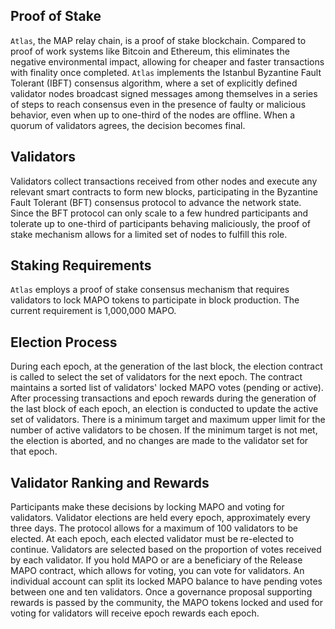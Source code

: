 ## Proof of Stake

`Atlas`, the MAP relay chain, is a proof of stake blockchain. Compared to proof of work systems like Bitcoin and
Ethereum, this eliminates the negative environmental impact, allowing for cheaper and faster transactions with finality
once completed. `Atlas` implements the Istanbul Byzantine Fault Tolerant (IBFT) consensus algorithm, where a set of
explicitly defined validator nodes broadcast signed messages among themselves in a series of steps to reach consensus
even in the presence of faulty or malicious behavior, even when up to one-third of the nodes are offline. When a quorum
of validators agrees, the decision becomes final.

## Validators

Validators collect transactions received from other nodes and execute any relevant smart contracts to form new blocks,
participating in the Byzantine Fault Tolerant (BFT) consensus protocol to advance the network state. Since the BFT
protocol can only scale to a few hundred participants and tolerate up to one-third of participants behaving maliciously,
the proof of stake mechanism allows for a limited set of nodes to fulfill this role.

## Staking Requirements

`Atlas` employs a proof of stake consensus mechanism that requires validators to lock MAPO tokens to participate in
block production. The current requirement is 1,000,000 MAPO.

## Election Process

During each epoch, at the generation of the last block, the election contract is called to select the set of validators
for the next epoch. The contract maintains a sorted list of validators' locked MAPO votes (pending or active). After
processing transactions and epoch rewards during the generation of the last block of each epoch, an election is
conducted to update the active set of validators. There is a minimum target and maximum upper limit for the number of
active validators to be chosen. If the minimum target is not met, the election is aborted, and no changes are made to
the validator set for that epoch.

## Validator Ranking and Rewards

Participants make these decisions by locking MAPO and voting for validators. Validator elections are held every epoch,
approximately every three days. The protocol allows for a maximum of 100 validators to be elected. At each epoch, each
elected validator must be re-elected to continue. Validators are selected based on the proportion of votes received by
each validator. If you hold MAPO or are a beneficiary of the Release MAPO contract, which allows for voting, you can
vote for validators. An individual account can split its locked MAPO balance to have pending votes between one and ten
validators. Once a governance proposal supporting rewards is passed by the community, the MAPO tokens locked and used
for voting for validators will receive epoch rewards each epoch.